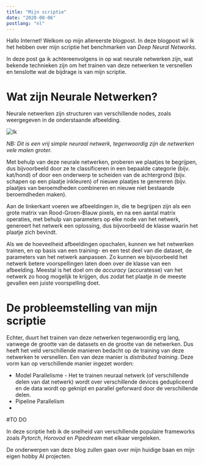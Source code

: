 ```yaml
---
title: "Mijn scriptie"
date: "2020-08-06"
postlang: "nl"
---
```

Hallo Internet! Welkom op mijn allereerste blogpost. In deze blogpost wil ik het hebben over mijn scriptie het benchmarken van *Deep Neural Networks*.

In deze post ga ik achtereenvolgens in op wat neurale netwerken zijn, wat bekende technieken zijn om het trainen van deze netwerken te versnellen en tenslotte wat de bijdrage is van mijn scriptie.

# Wat zijn Neurale Netwerken?

Neurale netwerken zijn structuren van verschillende nodes, zoals weergegeven in de onderstaande afbeelding.

![Ik](/static/nn.jpeg#blogimg)

*NB: Dit is een vrij simple neuraal netwerk, tegenwoordig zijn de netwerken vele malen groter.*

Met behulp van deze neurale netwerken, proberen we plaatjes te begrijpen, dus bijvoorbeeld door ze te classificeren in een bepaalde categorie (bijv. kat/hond) of door een onderwerp te scheiden van de achtergrond (bijv. schapen op een plaatje inkleuren) of nieuwe plaatjes te genereren (bijv. plaatjes van beroemdheden combineren en nieuwe niet bestaande beroemdheden maken).

Aan de linkerkant voeren we afbeeldingen in, die te begrijpen zijn als een grote matrix van Rood-Groen-Blauw pixels, en na een aantal matrix operaties, met behulp van parameters op elke node van het netwerk, genereert het netwerk een oplossing, dus bijvoorbeeld de klasse waarin het plaatje zich bevindt.

Als we de hoeveelheid afbeeldingen opschalen, kunnen we het netwerken trainen, en op basis van een training- en een test deel van die dataset, de parameters van het netwerk aanpassen. Zo kunnen we bijvoorbeeld het netwerk betere voorspellingen laten doen over de klasse van een afbeelding. Meestal is het doel om de *accuracy* (accuratesse) van het netwerk zo hoog mogelijk te krijgen, dus zodat het plaatje in de meeste gevallen een juiste voorspelling doet.

# De probleemstelling van mijn scriptie

Echter, duurt het trainen van deze netwerken tegenwoordig erg lang, vanwege de grootte van de datasets en de grootte van de netwerken. Dus heeft het veld verschillende manieren bedacht op de training van deze netwerken te versnellen. Een van deze manier is *distributed training*. Deze vorm kan op verschillende manier ingezet worden:

- Model Parallelisme - Het te trainen neuraal netwerk (of verschillende delen van dat netwerk) wordt over verschillende devices gedupliceerd en de data wordt op geknipt en parallel geforward door de verschillende delen.
- Pipeline Parallelism
-

#TO DO

In deze scriptie heb ik de snelheid van verschillende populaire frameworks zoals *Pytorch*, *Horovod* en *Pipedream* met elkaar vergeleken.



De onderwerpen van deze blog zullen gaan over mijn huidige baan en mijn eigen hobby AI projecten.
